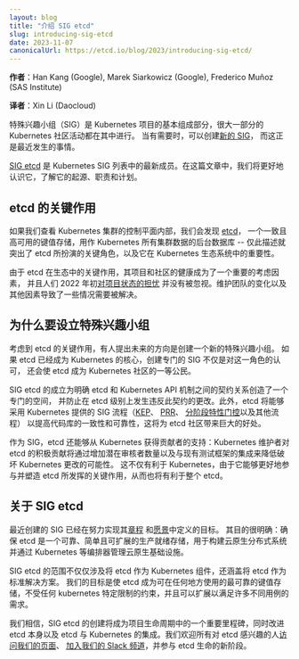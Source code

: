 ```yaml
---
layout: blog
title: "介绍 SIG etcd"
slug: introducing-sig-etcd
date: 2023-11-07
canonicalUrl: https://etcd.io/blog/2023/introducing-sig-etcd/
---
```


<!--
layout: blog
title: "Introducing SIG etcd"
slug: introducing-sig-etcd
date: 2023-11-07
canonicalUrl: https://etcd.io/blog/2023/introducing-sig-etcd/
-->

<!--
**Authors**:  Han Kang (Google), Marek Siarkowicz (Google), Frederico Muñoz (SAS Institute)
-->
**作者**：Han Kang (Google), Marek Siarkowicz (Google), Frederico Muñoz (SAS Institute)

**译者**：Xin Li (Daocloud)

<!--
Special Interest Groups (SIGs) are a fundamental part of the Kubernetes project,
with a substantial share of the community activity happening within them.
When the need arises, [new SIGs can be created](https://github.com/kubernetes/community/blob/master/sig-wg-lifecycle.md),
and that was precisely what happened recently.
-->
特殊兴趣小组（SIG）是 Kubernetes 项目的基本组成部分，很大一部分的 Kubernetes 社区活动都在其中进行。
当有需要时，可以创建[新的 SIG](https://github.com/kubernetes/community/blob/master/sig-wg-lifecycle.md)，
而这正是最近发生的事情。

<!--
[SIG etcd](https://github.com/kubernetes/community/blob/master/sig-etcd/README.md)
is the most recent addition to the list of Kubernetes SIGs.
In this article we will get to know it a bit better, understand its origins, scope, and plans.
-->
[SIG etcd](https://github.com/kubernetes/community/blob/master/sig-etcd/README.md)
是 Kubernetes SIG 列表中的最新成员。在这篇文章中，我们将更好地认识它，了解它的起源、职责和计划。

<!--
## The critical role of etcd

If we look inside the control plane of a Kubernetes cluster, we will find
[etcd](https://kubernetes.io/docs/concepts/overview/components/#etcd),
a consistent and highly-available key value store used as Kubernetes' backing
store for all cluster data -- this description alone highlights the critical role that etcd plays,
and the importance of it within the Kubernetes ecosystem.
-->
## etcd 的关键作用

如果我们查看 Kubernetes 集群的控制平面内部，我们会发现
[etcd](https://kubernetes.io/zh-cn/docs/concepts/overview/components/#etcd)，
一个一致且高可用的键值存储，用作 Kubernetes 所有集群数据的后台数据库 -- 仅此描述就突出了
etcd 所扮演的关键角色，以及它在 Kubernetes 生态系统中的重要性。

<!--
This critical role makes the health of the etcd project and community an important consideration,
and [concerns about the state of the project](https://groups.google.com/a/kubernetes.io/g/steering/c/e-O-tVSCJOk/m/N9IkiWLEAgAJ)
in early 2022 did not go unnoticed. The changes in the maintainer team, amongst other factors,
contributed to a situation that needed to be addressed.
-->
由于 etcd 在生态中的关键作用，其项目和社区的健康成为了一个重要的考虑因素，
并且人们 2022 年初[对项目状态的担忧](https://groups.google.com/a/kubernetes.io/g/steering/c/e-O-tVSCJOk/m/N9IkiWLEAgAJ)
并没有被忽视。维护团队的变化以及其他因素导致了一些情况需要被解决。

<!--
## Why a special interest group

With the critical role of etcd in mind, it was proposed that the way forward would
be to create a new special interest group. If etcd was already at the heart of Kubernetes,
creating a dedicated SIG not only recognises that role, it would make etcd a first-class citizen of the Kubernetes community.
-->
## 为什么要设立特殊兴趣小组

考虑到 etcd 的关键作用，有人提出未来的方向是创建一个新的特殊兴趣小组。
如果 etcd 已经成为 Kubernetes 的核心，创建专门的 SIG 不仅是对这一角色的认可，
还会使 etcd 成为 Kubernetes 社区的一等公民。

<!--
Establishing SIG etcd creates a dedicated space to make explicit the contract
between etcd and Kubernetes api machinery and to prevent, on the etcd level,
changes which violate this contract. Additionally, etcd will be able to adop
the processes that Kubernetes offers its SIGs ([KEPs](https://www.kubernetes.dev/resources/keps/),
[PRR](https://github.com/kubernetes/community/blob/master/sig-architecture/production-readiness.md),
[phased feature gates](https://kubernetes.io/docs/reference/command-line-tools-reference/feature-gates/),
amongst others) in order to improve the consistency and reliability of the codebase. Being able to use these processes will be a substantial benefit to the etcd community.
-->
SIG etcd 的成立为明确 etcd 和 Kubernetes API 机制之间的契约关系创造了一个专门的空间，
并防止在 etcd 级别上发生违反此契约的更改。此外，etcd 将能够采用 Kubernetes 提供的 SIG
流程（[KEP](https://www.kubernetes.dev/resources/keps/)、
[PRR](https://github.com/kubernetes/community/blob/master/sig-architecture/production-readiness.md)、
[分阶段特性门控](https://kubernetes.io/docs/reference/command-line-tools-reference/feature-gates/)以及其他流程）
以提高代码库的一致性和可靠性，这将为 etcd 社区带来巨大的好处。

<!--
As a SIG, etcd will also be able to draw contributor support from Kubernetes proper:
active contributions to etcd from Kubernetes maintainers would decrease the likelihood
of breaking Kubernetes changes, through the increased number of potential reviewers
and the integration with existing testing framework. This will not only benefit Kubernetes,
which will be able to better participate and shape the direction of etcd in terms of the critical role it plays,
but also etcd as a whole.
-->
作为 SIG，etcd 还能够从 Kubernetes 获得贡献者的支持：Kubernetes 维护者对 etcd
的积极贡献将通过增加潜在审核者数量以及与现有测试框架的集成来降低破坏 Kubernetes 更改的可能性。
这不仅有利于 Kubernetes，由于它能够更好地参与并塑造 etcd 所发挥的关键作用，从而也将有利于整个 etcd。

<!--
## About SIG etcd

The recently created SIG is already working towards its goals, defined in its
[Charter](https://github.com/kubernetes/community/blob/master/sig-etcd/charter.md)
and [Vision](https://github.com/kubernetes/community/blob/master/sig-etcd/vision.md).
The purpose is clear: to ensure etcd is a reliable, simple, and scalable production-ready
store for building cloud-native distributed systems and managing cloud-native infrastructure
via orchestrators like Kubernetes.
-->
## 关于 SIG etcd

最近创建的 SIG 已经在努力实现其[章程](https://github.com/kubernetes/community/blob/master/sig-etcd/charter.md)
和[愿景](https:///github.com/kubernetes/community/blob/master/sig-etcd/vision.md)中定义的目标。
其目的很明确：确保 etcd 是一个可靠、简单且可扩展的生产就绪存储，用于构建云原生分布式系统并通过 Kubernetes 等编排器管理云原生基础设施。

<!--
The scope of SIG etcd is not exclusively about etcd as a Kubernetes component,
it also covers etcd as a standard solution. Our goal is to make etcd the most
reliable key-value storage to be used anywhere, unconstrained by any Kubernetes-specific
limits and scaling to meet the requirements of many diverse use-cases.
-->
SIG etcd 的范围不仅仅涉及将 etcd 作为 Kubernetes 组件，还涵盖将 etcd 作为标准解决方案。
我们的目标是使 etcd 成为可在任何地方使用的最可靠的键值存储，不受任何 kubernetes 特定限制的约束，并且可以扩展以满足许多不同用例的需求。

<!--
We are confident that the creation of SIG etcd constitutes an important milestone
in the lifecycle of the project, simultaneously improving etcd itself,
and also the integration of etcd with Kubernetes. We invite everyone interested in etcd to
[visit our page](https://github.com/kubernetes/community/blob/master/sig-etcd/README.md),
[join us at our Slack channel](https://kubernetes.slack.com/messages/etcd),
and get involved in this new stage of etcd's life.
-->
我们相信，SIG etcd 的创建将成为项目生命周期中的一个重要里程碑，同时改进 etcd 本身以及
etcd 与 Kubernetes 的集成。我们欢迎所有对 etcd
感兴趣的人[访问我们的页面](https://github.com/kubernetes/community/blob/master/sig-etcd/README.md)、
[加入我们的 Slack 频道](https://kubernetes.slack.com/messages/etcd)，并参与 etcd 生命的新阶段。
